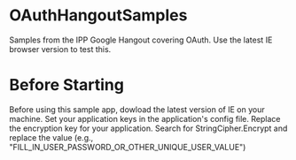 OAuthHangoutSamples
===================

Samples from the IPP Google Hangout covering OAuth.
Use the latest IE browser version to test this.


Before Starting
===================

Before using this sample app, dowload the latest version of IE on your machine.
Set your application keys in the application's config file.
Replace the encryption key for your application.  Search for StringCipher.Encrypt and replace the value (e.g., "FILL_IN_USER_PASSWORD_OR_OTHER_UNIQUE_USER_VALUE")
